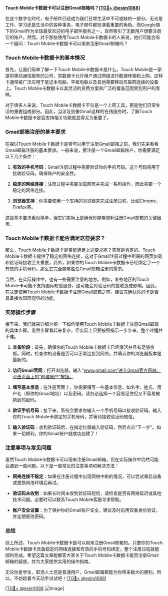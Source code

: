 **Touch Mobile卡数据卡可以注册Gmail邮箱吗？[[TG💪+ @esim1088](https://t.me/s/esim1088)]**

在这个数字化时代，电子邮件已经成为我们日常生活中不可或缺的一部分。无论是工作、学习还是生活中的各种事务，电子邮件都扮演着重要的角色。而Google旗下的Gmail作为全球最受欢迎的电子邮件服务之一，自然吸引了无数用户想要注册它的账户。然而，对于那些使用Touch Mobile卡数据卡的人来说，他们可能会有一个疑问：Touch Mobile卡数据卡可以用来注册Gmail邮箱吗？

### Touch Mobile卡数据卡的基本情况

首先，让我们简单了解一下Touch Mobile卡数据卡是什么。Touch Mobile是一家提供移动通信服务的公司，其数据卡允许用户通过网络进行数据传输和上网。这种卡通常被广泛应用于笔记本电脑、平板电脑以及其他需要移动互联网连接的设备上。Touch Mobile卡数据卡以其灵活的资费方案和广泛的覆盖范围受到用户的青睐。

对于很多人来说，Touch Mobile卡数据卡不仅是一个上网工具，更是他们日常生活的重要组成部分。因此，当涉及到像Gmail这样的在线服务时，了解Touch Mobile卡数据卡是否支持相关功能就显得尤为重要了。

### Gmail邮箱注册的基本要求

在探讨Touch Mobile卡数据卡是否可以用于注册Gmail邮箱之前，我们先来看看Gmail邮箱注册的基本要求。一般来说，要注册一个Gmail邮箱账户，你需要满足以下几个条件：

1. **有效的手机号码**：Gmail注册过程中需要验证你的手机号码。这个号码将用于接收验证码，确保账户的安全性。
   
2. **稳定的网络连接**：注册过程中需要加载网页并完成一系列操作，因此需要一个稳定的网络连接。
   
3. **浏览器支持**：你需要使用一个支持的浏览器来完成注册过程，比如Chrome、Firefox等。

这些基本要求看似简单，但它们实际上是确保你能够顺利注册Gmail邮箱的关键因素。

### Touch Mobile卡数据卡能否满足这些要求？

那么，Touch Mobile卡数据卡是否能满足上述要求呢？答案是肯定的。Touch Mobile卡数据卡提供了稳定的网络连接，这对于Gmail注册过程中所需的网页加载和验证码接收至关重要。此外，如果你的Touch Mobile卡数据卡已经绑定了一个有效的手机号码，那么它完全能够胜任Gmail邮箱注册的需求。

当然，在实际操作中，也有一些需要注意的地方。例如，某些地区的Touch Mobile卡可能不支持国际短信服务，这可能会对验证码的接收造成影响。因此，在决定使用Touch Mobile卡数据卡注册Gmail邮箱之前，建议先确认你的卡是否具备接收国际短信的功能。

### 实际操作步骤

接下来，我们就来详细介绍一下如何使用Touch Mobile卡数据卡注册Gmail邮箱的具体步骤。虽然步骤看起来复杂，但实际上只要按照指示一步步来，整个过程并不难。

1. **准备阶段**：首先，确保你的Touch Mobile卡数据卡已经激活并且有足够余额。同时，检查你的设备是否可以正常连接到网络，并确认你的浏览器版本是最新的。

2. **访问Gmail官网**：打开浏览器，输入“www.gmail.com”进入Gmail官方网站。点击页面上的“创建账户”按钮。

3. **填写基本信息**：在注册页面上，你需要填写一些基本信息，如名字、姓氏、用户名（即你的Gmail地址）以及密码。请务必选择一个容易记住但又不容易被猜到的密码。

4. **验证手机号码**：接下来，系统会要求你输入一个手机号码以接收验证码。输入你的Touch Mobile卡绑定的手机号码，并等待接收验证码短信。

5. **输入验证码**：收到验证码后，在指定位置输入验证码，然后点击“下一步”。如果一切顺利，你的Gmail账户就成功创建了！

### 注意事项与常见问题

虽然Touch Mobile卡数据卡可以用来注册Gmail邮箱，但在实际操作中仍然可能会遇到一些问题。以下是一些常见的注意事项和解决方法：

- **网络连接不稳定**：如果在注册过程中出现网络中断的情况，可以尝试重启设备或更换网络环境后再试。
  
- **验证码未收到**：如果长时间未收到验证码短信，请检查是否有网络延迟或其他技术问题。必要时可以联系Touch Mobile客服寻求帮助。

- **账户安全设置**：为了保护你的Gmail账户安全，建议及时启用双重身份验证，并定期更改密码。

### 总结

综上所述，Touch Mobile卡数据卡是可以用来注册Gmail邮箱的。只要你的Touch Mobile卡数据卡具备稳定的网络连接和有效的手机号码绑定，整个注册过程就能顺利完成。希望这篇文章能解答大家关于Touch Mobile卡数据卡能否注册Gmail邮箱的疑惑，并为大家提供实用的操作指南。

无论你是学生、职场人士还是普通用户，Gmail邮箱都能为你带来极大的便利。所以，不妨趁着今天动手试试吧！[[TG💪+ @esim1088](https://t.me/s/esim1088)]

[[TG💪+ @esim1088](https://t.me/s/esim1088) ![Image](https://i.postimg.cc/4NQfJmqS/Snipaste-2025-05-13-00-14-12.png)]